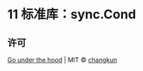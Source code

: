 # 11 标准库：sync.Cond

## 许可

[Go under the hood](https://github.com/changkun/go-under-the-hood) | MIT &copy; [changkun](https://changkun.de)